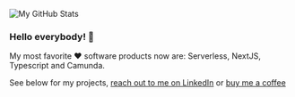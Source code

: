 ![My GitHub Stats](https://github-readme-stats.vercel.app/api?username=huksley&title_color=fff&icon_color=fedd00&text_color=fedd00&bg_color=0E1217)

### Hello everybody! 👋

My most favorite ❤️ software products now are: Serverless, NextJS, Typescript and Camunda. 

See below for my projects, [reach out to me on LinkedIn](https://www.linkedin.com/in/ruslanfg/) or [buy me a coffee](https://www.buymeacoffee.com/huksley)

<!--
**huksley/huksley** is a ✨ _special_ ✨ repository because its `README.md` (this file) appears on your GitHub profile.

Here are some ideas to get you started:

- 🔭 I’m currently working on ...
- 🌱 I’m currently learning ...
- 👯 I’m looking to collaborate on ...
- 🤔 I’m looking for help with ...
- 💬 Ask me about ...
- 📫 How to reach me: ...
- 😄 Pronouns: ...
- ⚡ Fun fact: ...
-->


